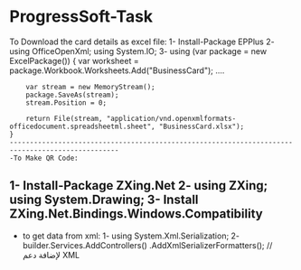 # ProgressSoft-Task

To Download the card details as excel file:
1- Install-Package EPPlus
2- using OfficeOpenXml;
using System.IO;
3-  using (var package = new ExcelPackage())
    {
        var worksheet = package.Workbook.Worksheets.Add("BusinessCard");
....

        var stream = new MemoryStream();
        package.SaveAs(stream);
        stream.Position = 0;

        return File(stream, "application/vnd.openxmlformats-officedocument.spreadsheetml.sheet", "BusinessCard.xlsx");
    }
    -------------------------------------------------------------------------------------------------
    -To Make QR Code:
1- Install-Package ZXing.Net
2- using ZXing;
using System.Drawing;
3- Install ZXing.Net.Bindings.Windows.Compatibility
-------------------------------------------------------------------------------------------------
- to get data from xml:
1- using System.Xml.Serialization;
  2- builder.Services.AddControllers()
    .AddXmlSerializerFormatters(); // لإضافة دعم XML
